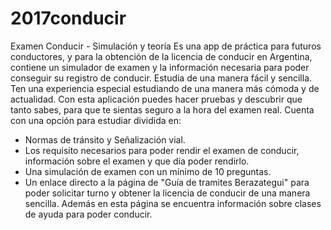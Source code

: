# 2017conducir
Examen Conducir - Simulación y teoría
Es una app de práctica para futuros conductores, y para la obtención de la licencia de conducir en Argentina, contiene un simulador de examen  y la información necesaria para poder conseguir su registro de conducir.
Estudia de una manera fácil y sencilla. 
Ten una experiencia especial estudiando de una manera más cómoda y de actualidad. Con esta aplicación puedes hacer pruebas y descubrir que tanto sabes, para que te sientas seguro a la hora del examen real.
Cuenta con una opción para estudiar dividida en:
- Normas de tránsito y Señalización vial.
- Los requisito necesarios para poder rendir el examen de conducir, información sobre el examen y que día poder rendirlo.
- Una simulación de examen con un mínimo de 10 preguntas.
- Un enlace directo a la página de "Guía de tramites Berazategui" para poder solicitar turno y obtener la licencia de conducir de una manera sencilla. Además en esta página se encuentra información sobre clases de ayuda para poder conducir.
